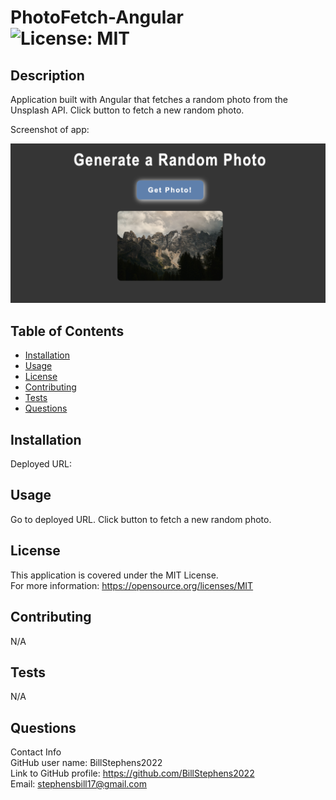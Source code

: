 # PhotoFetch-Angular<br>![License: MIT](https://img.shields.io/badge/License-MIT-yellow.svg)

  ## Description

  Application built with Angular that fetches a random photo from the Unsplash API.  Click button to fetch a new random photo.

  Screenshot of app:

  ![app screenshot](src/assets/images/screenshot.png)
  
  ## Table of Contents
  
  - [Installation](#installation)
  - [Usage](#usage)
  - [License](#license)
  - [Contributing](#contributing)
  - [Tests](#tests)
  - [Questions](#questions)
  
  ## Installation
  
  Deployed URL:
  
  ## Usage
  
  Go to deployed URL.  Click button to fetch a new random photo.

  ## License
This application is covered under the MIT License.
<br>For more information: https://opensource.org/licenses/MIT
  
  ## Contributing
  N/A
  
  ## Tests
  N/A

  ## Questions
  Contact Info<br>
  GitHub user name: BillStephens2022<br>
  Link to GitHub profile: https://github.com/BillStephens2022<br>
  Email: stephensbill17@gmail.com
